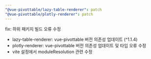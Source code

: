 ```yaml
---
"@vue-pivottable/lazy-table-renderer": patch
"@vue-pivottable/plotly-renderer": patch
---
```


fix: 하위 패키지 빌드 오류 수정

- lazy-table-renderer: vue-pivottable 버전 의존성 업데이트 (^1.1.4)
- plotly-renderer: vue-pivottable 버전 의존성 업데이트 및 타입 오류 수정
- vite 설정에서 moduleResolution 관련 수정
